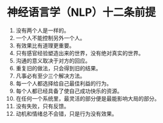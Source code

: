 # 神经语言学（NLP）十二条前提

1.  没有两个人是一样的。
2.  一个人不能控制另外一个人。
3.  有效果比有道理更重要。
4.  只有感官经验塑造出来的世界，没有绝对真实的世界。
5.  沟通的意义取决于对方的回应。
6.  重复旧的做法，只会得到旧的结果。
7.  凡事必有至少三个解决方法。
8.  每一个人都选择给自己最佳利益的行为。
9.  每个人都已经具备了使自己成功快乐的资源。
0.  在任何一个系统里，最灵活的部分便是最能影响大局的部分。
1.  没有失败，只有反馈。
2.  动机和情绪总不会错，只是行为没有效果。
